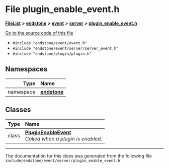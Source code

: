 

# File plugin\_enable\_event.h



[**FileList**](files.md) **>** [**endstone**](dir_6cf277b678674f97c7a2b6b3b2447b33.md) **>** [**event**](dir_f1d783c0ad83ee143d16e768ebca51c8.md) **>** [**server**](dir_77022909323d5ad872c4820a738a5429.md) **>** [**plugin\_enable\_event.h**](plugin__enable__event_8h.md)

[Go to the source code of this file](plugin__enable__event_8h_source.md)



* `#include "endstone/event/event.h"`
* `#include "endstone/event/server/server_event.h"`
* `#include "endstone/plugin/plugin.h"`













## Namespaces

| Type | Name |
| ---: | :--- |
| namespace | [**endstone**](namespaceendstone.md) <br> |


## Classes

| Type | Name |
| ---: | :--- |
| class | [**PluginEnableEvent**](classendstone_1_1PluginEnableEvent.md) <br>_Called when a plugin is enabled._  |



















































------------------------------
The documentation for this class was generated from the following file `include/endstone/event/server/plugin_enable_event.h`

